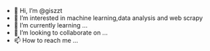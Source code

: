 - 👋 Hi, I’m @giszzt
- 👀 I’m interested in machine learning,data analysis and web scrapy
- 🌱 I’m currently learning ...
- 💞️ I’m looking to collaborate on ...
- 📫 How to reach me ...

<!---
giszzt/giszzt is a ✨ special ✨ repository because its `README.md` (this file) appears on your GitHub profile.
You can click the Preview link to take a look at your changes.
--->
